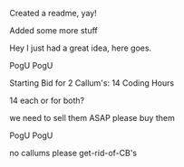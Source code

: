 Created a readme, yay!

Added some more stuff

Hey I just had a great idea, here goes.

PogU PogU

Starting Bid for 2 Callum's:
14 Coding Hours

14 each or for both?

we need to sell them ASAP
please buy them

PogU PogU

no callums please
get-rid-of-CB's
